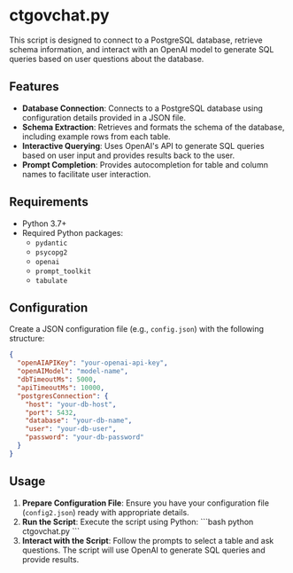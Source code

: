 # ctgovchat.py

This script is designed to connect to a PostgreSQL database, retrieve schema information, and interact with an OpenAI model to generate SQL queries based on user questions about the database.

## Features

- **Database Connection**: Connects to a PostgreSQL database using configuration details provided in a JSON file.
- **Schema Extraction**: Retrieves and formats the schema of the database, including example rows from each table.
- **Interactive Querying**: Uses OpenAI's API to generate SQL queries based on user input and provides results back to the user.
- **Prompt Completion**: Provides autocompletion for table and column names to facilitate user interaction.

## Requirements

- Python 3.7+
- Required Python packages:
  - `pydantic`
  - `psycopg2`
  - `openai`
  - `prompt_toolkit`
  - `tabulate`

## Configuration

Create a JSON configuration file (e.g., `config.json`) with the following structure:

```json
{
  "openAIAPIKey": "your-openai-api-key",
  "openAIModel": "model-name",
  "dbTimeoutMs": 5000,
  "apiTimeoutMs": 10000,
  "postgresConnection": {
    "host": "your-db-host",
    "port": 5432,
    "database": "your-db-name",
    "user": "your-db-user",
    "password": "your-db-password"
  }
}
```

## Usage

1. **Prepare Configuration File**: Ensure you have your configuration file (`config2.json`) ready with appropriate details.
2. **Run the Script**: Execute the script using Python:
   \`\`\`bash
   python ctgovchat.py
   \`\`\`
3. **Interact with the Script**: Follow the prompts to select a table and ask questions. The script will use OpenAI to generate SQL queries and provide results.
